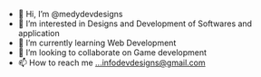 - 👋 Hi, I’m @medydevdesigns
- 👀 I’m interested in Designs and Development of Softwares and application
- 🌱 I’m currently learning Web Development 
- 💞️ I’m looking to collaborate on Game development
- 📫 How to reach me ...infodevdesigns@gmail.com

<!---
medydevdesigns/medydevdesigns is a ✨ special ✨ repository because its `README.md` (this file) appears on your GitHub profile.
You can click the Preview link to take a look at your changes.
--->
